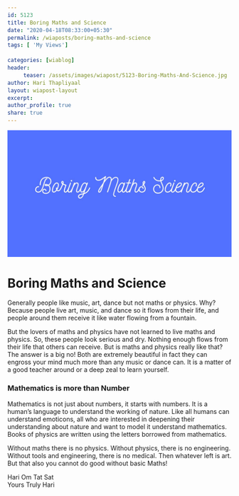 ```yaml
--- 
id: 5123 
title: Boring Maths and Science
date: "2020-04-18T08:33:00+05:30"
permalink: /wiaposts/boring-maths-and-science
tags: [ 'My Views']    

categories: [wiablog] 
header:
     teaser: /assets/images/wiapost/5123-Boring-Maths-And-Science.jpg
author: Hari Thapliyaal 
layout: wiapost-layout
excerpt:  
author_profile: true 
share: true 
---
```


![Boring Maths and Science](/assets/images/wiapost/5123-Boring-Maths-And-Science.jpg)     
   
# Boring Maths and Science
    
Generally people like music, art, dance but not maths or physics. Why? Because people live art, music, and dance so it flows from their life, and people around them receive it like water flowing from a fountain.    
    
But the lovers of maths and physics have not learned to live maths and physics. So, these people look serious and dry. Nothing enough flows from their life that others can receive. But is maths and physics really like that? The answer is a big no! Both are extremely beautiful in fact they can engross your mind much more than any music or dance can. It is a matter of a good teacher around or a deep zeal to learn yourself.    
    
### Mathematics is more than Number    
    
Mathematics is not just about numbers, it starts with numbers. It is a human’s language to understand the working of nature. Like all humans can understand emoticons, all who are interested in deepening their understanding about nature and want to model it understand mathematics. Books of physics are written using the letters borrowed from mathematics.    
    
Without maths there is no physics. Without physics, there is no engineering. Without tools and engineering, there is no medical. Then whatever left is art. But that also you cannot do good without basic Maths!     
     
Hari Om Tat Sat     
Yours Truly Hari    
